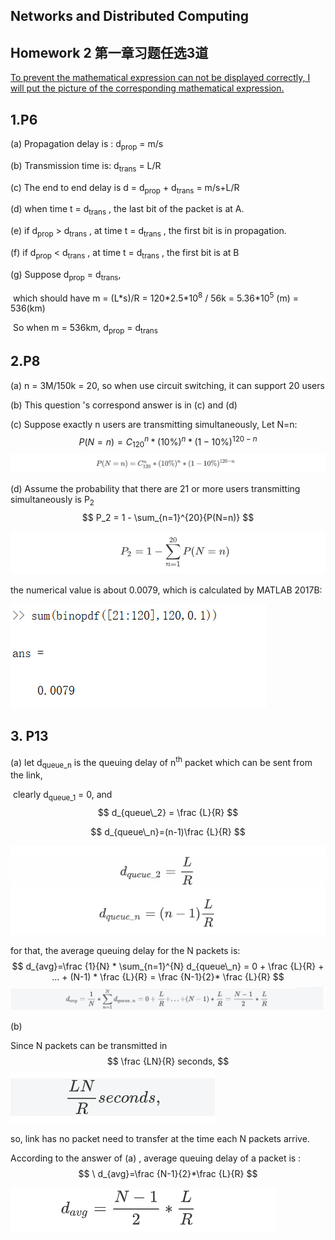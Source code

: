 ## Networks and Distributed Computing 

## Homework 2 第一章习题任选3道

<u>To prevent the mathematical expression can not be displayed correctly, I will put the picture of the corresponding mathematical expression.</u>

## 1.P6

(a)  Propagation delay is : d<sub>prop</sub> = m/s

(b) Transmission time is: d<sub>trans</sub> = L/R

(c) The end to end delay is d = d<sub>prop</sub> + d<sub>trans</sub> = m/s+L/R

(d) when time t = d<sub>trans</sub> , the last bit of the packet is at A.

(e) if d<sub>prop</sub> > d<sub>trans</sub> , at time  t = d<sub>trans</sub> , the first bit is in propagation.

(f) if d<sub>prop</sub> < d<sub>trans</sub> , at time  t = d<sub>trans</sub> , the first bit is at B

(g)  Suppose d<sub>prop</sub> = d<sub>trans</sub>,

​		which should have m = (L\*s)/R = 120\*2.5\*10<sup>8</sup> / 56k = 5.36\*10<sup>5</sup> (m) = 536(km)

​		So when m = 536km,  d<sub>prop</sub> = d<sub>trans</sub>

## 2.P8

(a) n = 3M/150k = 20, so when use circuit switching,  it can support 20 users

(b) This question 's correspond answer is in (c) and (d)

(c) Suppose exactly n users are transmitting simultaneously, Let N=n: 
$$
P(N=n) =  C_{120}^n * (10\%)^n * (1-10\%)^{120-n}
$$
![P8_c expression](https://github.com/HongxuanZhang/Network_Pictures/blob/master/homework2/p8_c.png)

(d) Assume the probability that there are 21 or more users transmitting simultaneously is P<sub>2</sub>
$$
P_2 = 1 - \sum_{n=1}^{20}{P(N=n)}
$$

![p8_d expression](https://github.com/HongxuanZhang/Network_Pictures/blob/master/homework2/p8_d.png)

the numerical value is about 0.0079, which is calculated by MATLAB 2017B:

![p8_result calculated by MATLAB](https://github.com/HongxuanZhang/Network_Pictures/blob/master/homework2/p8_d2.png)

## 3. P13

(a) let d<sub>queue_n</sub> is the queuing delay of n<sup>th</sup> packet which can be sent from the link,

​	clearly d<sub>queue_1</sub> = 0, and 
$$
d_{queue\_2} = \frac {L}{R}
$$

$$
d_{queue\_n}=(n-1)\frac {L}{R}
$$

![p13_expression1 ](https://github.com/HongxuanZhang/Network_Pictures/blob/master/homework2/p13_a1.png)

for that, the average queuing delay for the N packets is:
$$
d_{avg}=\frac {1}{N} * \sum_{n=1}^{N} d_{queue\_n} = 0 + \frac {L}{R} + ... + (N-1) * \frac {L}{R}  = \frac {N-1}{2}*  \frac {L}{R}
$$
![p13_a2_expression](https://github.com/HongxuanZhang/Network_Pictures/blob/master/homework2/p13_a2.png)

(b)

Since N packets can be transmitted in 
$$
\frac {LN}{R} seconds,
$$
![p13_b 1](https://github.com/HongxuanZhang/Network_Pictures/blob/master/homework2/p13_b1.png)

so,  link has no packet need to transfer at the time each N packets arrive.  

According to the answer of (a) , average queuing delay of a packet is :
$$
\ d_{avg}=\frac {N-1}{2}*\frac {L}{R}
$$

![p13_result](https://github.com/HongxuanZhang/Network_Pictures/blob/master/homework2/p13_b2.png)